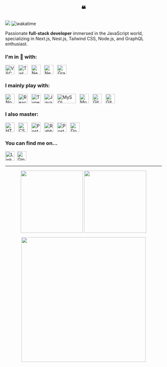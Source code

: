 <h1 align="center">❝</h1>

![](https://komarev.com/ghpvc/?username=madein83) ![wakatime](https://wakatime.com/badge/user/b65fa759-fe2c-4036-ad44-eb2c473cee59.svg)

Passionate **full-stack developer** immersed in the JavaScript world, specializing in Next.js, Nest.js, Tailwind CSS, Node.js, and GraphQL enthusiast.

### I'm in 🩵 with:

<p dir="auto">
  <img src="https://www.vectorlogo.zone/logos/visualstudio_code/visualstudio_code-icon.svg" alt="VSCode" width="30" height="30">&nbsp;&nbsp;
  <img src="https://www.vectorlogo.zone/logos/tailwindcss/tailwindcss-icon.svg" alt="Tailwindcss" width="30" height="30">&nbsp;&nbsp;
  <img src="https://cdn.worldvectorlogo.com/logos/next-js.svg" alt="NextJS" width="30" height="30">&nbsp;&nbsp;
  <img src="https://www.vectorlogo.zone/logos/nestjs/nestjs-icon.svg" alt="NestJS" width="30" height="30">&nbsp;&nbsp;
  <img src="https://www.vectorlogo.zone/logos/graphql/graphql-icon.svg" alt="GraphQL" width="30" height="30">&nbsp;&nbsp;
</p>

### I mainly play with:

<p dir="auto">
  <img src="https://www.vectorlogo.zone/logos/nodejs/nodejs-icon.svg" alt="Node.js" width="30" height="30">&nbsp;&nbsp;
  <img src="https://www.vectorlogo.zone/logos/reactjs/reactjs-icon.svg" alt="ReactJS" width="30" height="30">&nbsp;&nbsp;
  <img src="https://www.vectorlogo.zone/logos/typescriptlang/typescriptlang-icon.svg" alt="TypeScript" width="30" height="30">&nbsp;&nbsp;
  <img src="https://www.freepnglogos.com/uploads/javascript-png/javascript-vector-logo-yellow-png-transparent-javascript-vector-12.png" alt="JavaScript" width="30" height="30">&nbsp;&nbsp;
  <img src="https://www.vectorlogo.zone/logos/mysql/mysql-official.svg" alt="MySQL" width="60" height="30">&nbsp;&nbsp;
  <img src="https://www.vectorlogo.zone/logos/mongodb/mongodb-icon.svg" alt="MongoDB" width="30" height="30">&nbsp;&nbsp;
  <img src="https://www.vectorlogo.zone/logos/git-scm/git-scm-icon.svg" alt="Git" width="30" height="30">&nbsp;&nbsp;
  <img src="https://www.vectorlogo.zone/logos/github/github-tile.svg" alt="GitHub" width="30" height="30">&nbsp;&nbsp;

</p>

### I also master:

<p dir="auto">
  <img src="https://www.vectorlogo.zone/logos/w3_html5/w3_html5-icon.svg" alt="HTML" width="30" height="30">&nbsp;&nbsp;
  <img src="https://www.vectorlogo.zone/logos/w3_css/w3_css-icon.svg" alt="CSS" width="30" height="30">&nbsp;&nbsp;
  <img src="https://www.vectorlogo.zone/logos/postgresql/postgresql-icon.svg" alt="PostgreSQL" width="30" height="30">&nbsp;&nbsp;
  <img src="https://www.vectorlogo.zone/logos/rabbitmq/rabbitmq-icon.svg" alt="RabbitMQ" width="30" height="30">&nbsp;&nbsp;
  <img src="https://www.vectorlogo.zone/logos/getpostman/getpostman-icon.svg" alt="Postman" width="30" height="30">&nbsp;&nbsp;
  <img src="https://www.vectorlogo.zone/logos/docker/docker-icon.svg" alt="Docker" width="30" height="30">&nbsp;&nbsp;
</p>

### You can find me on...

<a href="https://www.linkedin.com/in/distefanoanthony" title="Google"><img src="https://www.vectorlogo.zone/logos/linkedin/linkedin-tile.svg" alt="LinkedIn" width="30" height="30"></a>&nbsp;
<a href="mailto:distefano.pro@gmail.com" title="Send Email"><img src="https://www.vectorlogo.zone/logos/gmail/gmail-tile.svg" alt="Gmail Logo" width="30" height="30"></a>

---

<p align="center">
<img align="center" height="200" src="https://github-readme-stats.vercel.app/api?username=madein83&show_icons=true&include_all_commits=true&show=prs_merged_percentage&hide=contribs&theme=tokyonight&count_private=true&layout=compact&rank_icon=github" />
  <img align="center" height="200" src="https://github-readme-stats.vercel.app/api/top-langs/?username=madein83&layout=compact&theme=tokyonight" />
</p>

<p align="center">
  <img align="center" height="400" src="https://github-readme-stats.vercel.app/api/wakatime?username=madein83&theme=tokyonight&layout=compact" />
</p>

